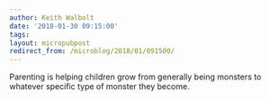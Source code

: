 ```yaml
---
author: Keith Walbolt
date: '2018-01-30 09:15:00'
tags:
layout: micropubpost
redirect_from: /microblog/2018/01/091500/
---
```


Parenting is helping children grow from generally being monsters to whatever specific type of monster they become.
